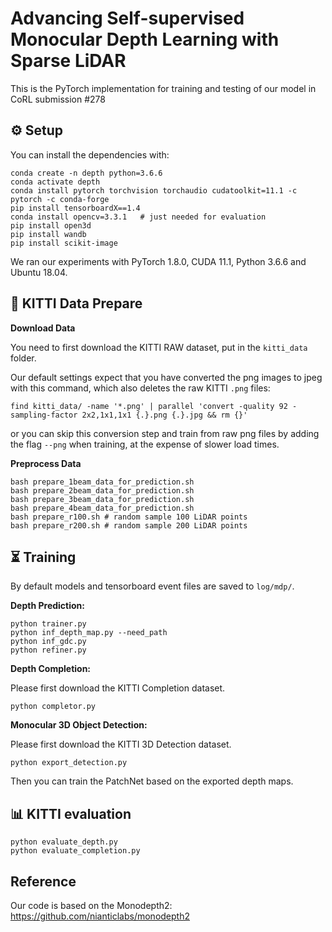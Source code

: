 # Advancing Self-supervised Monocular Depth Learning with Sparse LiDAR

This is the PyTorch implementation for training and testing of our model in CoRL submission #278

## ⚙️ Setup

You can install the dependencies with:
```shell
conda create -n depth python=3.6.6
conda activate depth
conda install pytorch torchvision torchaudio cudatoolkit=11.1 -c pytorch -c conda-forge
pip install tensorboardX==1.4
conda install opencv=3.3.1   # just needed for evaluation
pip install open3d
pip install wandb
pip install scikit-image
```
We ran our experiments with PyTorch 1.8.0, CUDA 11.1, Python 3.6.6 and Ubuntu 18.04.

## 💾 KITTI Data Prepare

**Download Data**

You need to first download the KITTI RAW dataset, put in the `kitti_data` folder.

Our default settings expect that you have converted the png images to jpeg with this command, which also deletes the raw KITTI `.png` files:
```shell
find kitti_data/ -name '*.png' | parallel 'convert -quality 92 -sampling-factor 2x2,1x1,1x1 {.}.png {.}.jpg && rm {}'
```
or you can skip this conversion step and train from raw png files by adding the flag `--png` when training, at the expense of slower load times.

**Preprocess Data**

```
bash prepare_1beam_data_for_prediction.sh
bash prepare_2beam_data_for_prediction.sh
bash prepare_3beam_data_for_prediction.sh
bash prepare_4beam_data_for_prediction.sh
bash prepare_r100.sh # random sample 100 LiDAR points
bash prepare_r200.sh # random sample 200 LiDAR points
```




## ⏳ Training

By default models and tensorboard event files are saved to `log/mdp/`.

**Depth Prediction:**

```shell
python trainer.py
python inf_depth_map.py --need_path
python inf_gdc.py
python refiner.py
```

**Depth Completion:**

Please first download the KITTI Completion dataset.
```shell
python completor.py
```

**Monocular 3D Object Detection:**

Please first download the KITTI 3D Detection dataset.

```shell
python export_detection.py
```

Then you can train the PatchNet based on the exported depth maps.


## 📊 KITTI evaluation

```shell
python evaluate_depth.py
python evaluate_completion.py
```



## Reference

Our code is based on the Monodepth2: https://github.com/nianticlabs/monodepth2